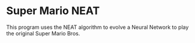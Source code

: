 # Super Mario NEAT
This program uses the NEAT algorithm to evolve a 
Neural Network to play the original Super Mario Bros.
